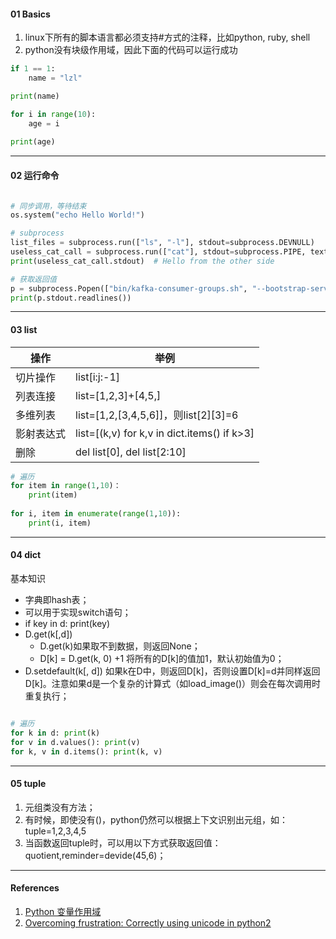 

#### 01 Basics

1. linux下所有的脚本语言都必须支持#方式的注释，比如python, ruby, shell
2. python没有块级作用域，因此下面的代码可以运行成功

```python
if 1 == 1:
    name = "lzl"

print(name)

for i in range(10):
    age = i
 
print(age)
```



---

#### 02 运行命令



```python

# 同步调用，等待结束
os.system("echo Hello World!")

# subprocess
list_files = subprocess.run(["ls", "-l"], stdout=subprocess.DEVNULL)
useless_cat_call = subprocess.run(["cat"], stdout=subprocess.PIPE, text=True, input="Hello from the other side")
print(useless_cat_call.stdout)  # Hello from the other side

# 获取返回值
p = subprocess.Popen(["bin/kafka-consumer-groups.sh", "--bootstrap-server", bootstrap_server, "--list"], stdout=subprocess.PIPE)
print(p.stdout.readlines())
```





---

#### 03 list



操作 | 举例
---|---
切片操作    | list[i:j:-1]
列表连接    | list=[1,2,3]+[4,5,]
多维列表    | list=[1,2,[3,4,5,6]]，则list[2][3]=6
影射表达式  | list=[(k,v) for k,v in dict.items() if k>3]
删除        | del list[0], del list[2:10]



```python
# 遍历
for item in range(1,10)：
    print(item)
    
for i, item in enumerate(range(1,10)):
    print(i, item)
```



---

#### 04 dict


基本知识

- 字典即hash表；
- 可以用于实现switch语句；
- if key in d: print(key)
- D.get(k[,d])
    - D.get(k)如果取不到数据，则返回None；
    - D[k] = D.get(k, 0) +1 将所有的D[k]的值加1，默认初始值为0；
- D.setdefault(k[, d]) 如果k在D中，则返回D[k]，否则设置D[k]=d并同样返回D[k]。注意如果d是一个复杂的计算式（如load_image()）则会在每次调用时重复执行；



```python

# 遍历
for k in d: print(k)
for v in d.values(): print(v)
for k, v in d.items(): print(k, v)
```



 

---

#### 05 tuple


1. 元组类没有方法；
2. 有时候，即使没有()，python仍然可以根据上下文识别出元组，如： tuple=1,2,3,4,5
3. 当函数返回tuple时，可以用以下方式获取返回值：quotient,reminder=devide(45,6)；



----

#### References

1. [Python 变量作用域](https://blog.csdn.net/cc7756789w/article/details/46635383)
2. [Overcoming frustration: Correctly using unicode in python2](https://pythonhosted.org/kitchen/unicode-frustrations.html)